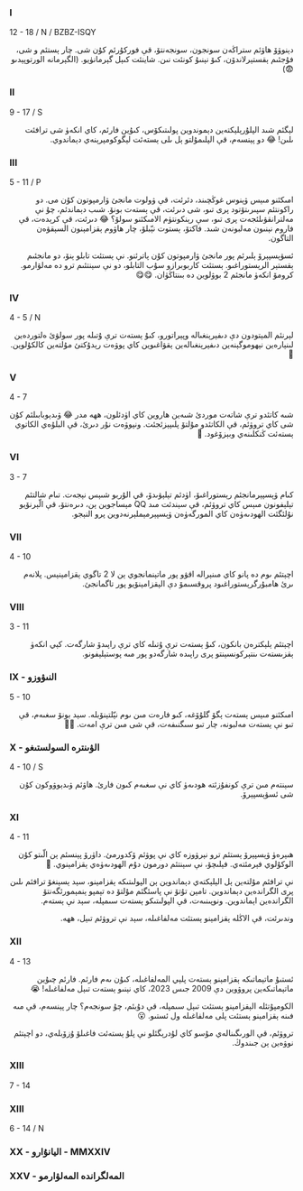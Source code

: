 ### I
12 - 18 / N / BZBZ-ISQY
<p dir="rtl">
دېنوۋۆ ھاۋئم ستراڭەن سونجون، سونجەنتۆ، قې فوركۇرئم كۇن شى. چار ېستئم و شى، فۇجئىم ېقستېرلاندۆن، كىۆ نېنىۇ كونئت نىن. شاينئت كىېل گېرمانۈيو. (الگېرمانە الورتوپېدىو 😨)
</p>

### II
9 - 17 / S
<p dir="rtl">
لېگئم شىد الپلۇرېلېكتەين دېموندوين پولىتىكۆس، كىۇين فارئم، كاي انكەۈ شى ترافئت ىلىن! 😂 دو پېنسەم، قې الپلىمۇلتو ېل ىلى ېستەئت لېگوكومپرېنەي دېماندوي.
</p>

### III
5 - 11 / P
<p dir="rtl">
امىكئنو مىېس ۋېنوس غوڭچىند، دئرئت، قې ۋولوت مانجئ ۋارمپوتون كۇن مى. دو راكونتئم سپىرىتۆتود پرى تىو، شى دىرئت، قې ېستەت بونۆ. شىب دېماندئم، چۇ نې مەلترانقۋىلئجەت پرى تىو، سې رېنكونتۈم الامىكئنو سولۆ؟ 😂 دىرئت، قې كرېدەت، قې فاروم نېنىون مەلبونەن شىد. فاكتۆ، ېستوت نېّبلۆ، چار ھاۋوم ېقزامېنون السېقۋەن التاگون.
</p>
<p dir="rtl">
ئسۋېسپېرۆ ېلىرئم پور مانجئ ۋارمپوتون كۇن پاترئنو. نې ېستئت تابلو ېنۆ، دو مانجئىم ېقستېر الرېستوراغىو. ېستئت كاربوبرازو سۇب التابلو، دو نې سېنتئىم ترو دە مەلۋارمو. كرومۆ انكەۈ مانجئم 2 بوۋلوين دە بىنتاڭۈان. 😋😋
</p>

### IV
4 - 5 / N
<p dir="rtl">
لېرنئم المېتودون دې دىفېرېنغىالە وپېراتورو، كىۇ ېستەت ترې ۇتىلە پور سولۋئ ەلتوردەين لىنېارەين نېھوموگېنەين دىفېرېنغىالەين ېقۋاغىوين كاي پوۋەت رېدۇكتئ مۇلتەين كالكۇلوين. 🥰
</p>

### V
4 - 7
<p dir="rtl">
شىە كاتئدو ترې شاتەت موردئ شىەين ھاروين كاي اۈدئلون، ھھە مدر 😂 ۋىدېوبابىلئم كۇن شى كاي تروۋئم، قې الكاتئدو مۇلتۆ پلىپېزئجئت. ونپوۋەت نۇر دىرئ، قې البلۇەي الكاتوي ېستەئت ڭنكلىنەي وبېزۆغود. 🥲
</p>

### VI
3 - 7
<p dir="rtl">
كىام ۋېسپېرمانجئم رېستوراغىۆ، اۈدئم تېلېۋىدۆ، قې الۇربو شىېس نېجەت. تىام شالتئم تېلېفونون مىېس كاي تروۋئم، قې سېندئت مىد QQ مېساجوين ېن، دىرەنتۆ، قې الّېرنۆيو نۇلئگئت الھودىەۈەن كاي المورگەۈەن ۋېسپېرمېملېرنەدوين پرو النېجو.
</p>

### VII
4 - 10
<p dir="rtl">
اچېتئم  ىوم دە پانو كاي مىنېرالە اقۋو پور ماتېنمانجوي ېن لا 2 تاگوي ېقزامېنېس. پلانەم ىرئ ھامبۇرگرېستوراغىود پروقسىمۆ دې الېقزامېنۆيو پور تاگمانجئ.
</p>

### VIII
3 - 11
<p dir="rtl">
اچېتئم ېلېكترەن بانكون، كىۇ ېستەت ترې ۇتىلە كاي ترې راپىدۆ شارگەت. كېي انكەۈ ېقزىستەت ىنتېركونسېنتو پرى راپىدە شارگەدو پور مىە پوستېلېفونو.
</p>

### IX - النىۋوزو
5 - 10
<p dir="rtl">
امىكئنو مىېس ېستەت ېگۆ گلۇۆغە، كىو فارەت مىن ىوم نېّلتېنۆبلە. سېد بونۆ سغىەم، قې تىو نې ېستەت مەلبونە، چار تىو سىگنىفەت، قې شى مىن ترې امەت. 🥰💞
</p>

### X - الۋىنترە السولستىغو
4 - 10 / S
<p dir="rtl">
سېنتەم مىن ترې كونفۇزئتە ھودىەۈ كاي نې سغىەم كىون فارئ. ھاۋئم ۋىدېوۋوكون كۇن شى ئسۋېسپېرۆ.
</p>

### XI
4 - 11
<p dir="rtl">
ھىېرەۈ ۋېسپېرۆ ېستئم ترو نېرۋوزە كاي نې پوۋئم ۆكدورمئ. داۈرۆ پېنسئم ېن الّىتو كۇن الوكۇلوي فېرمئتەي. فېلىچۆ، نې سېنتئم دورمون دۇم الھودىەۈەي ېقزامېنوي. 🥲
</p>
<p dir="rtl">
نې ترافئم مۇلتەين ېل الېلېكتەي دېماندوين ېن الپولىتىكە ېقزامېنو، سېد ېسېنغۆ ترافئم ىلىن پرى الگراندەين دېماندوين. تامېن تۇتۆ نې پاسئگئم مۇلتۆ دە تېمپو ېنمېمورئگەنتۆ الگراندەين اېماندوين. ونوپىنىەت، قې الپولىتىكو ېستەت سىمپلە، سېد نې ېستەم.
</p>
<p dir="rtl">
وندىرئت، قې الاڭلە ېقزامېنو ېستئت مەلفاغىلە، سېد نې تروۋئم تىېل، ھھە.
</p>

### XII
4 - 13
<p dir="rtl">
ئستىۇ ماتېماتىكە ېقزامېنو ېستەت پلېي المەلفاغىلە، كىۇن ىەم فارئم. فارئم چىۇين ماتېماتىكەين پروۋوين دې 2009 جىس 2023، كاي نېنىو ېستەت تىېل مەلفاغىلە! 😭
</p>
<p dir="rtl">
الكومپۇتئلە الېقزامېنو ېستئت تىېل سىمپلە، قې دۇبئم، چۇ سونجەم؟ چار پېنسەم، قې مىە فىنە ېقزامېنو ېستئت پلى مەلفاغىلە ول ئستىو. 😮
</p>
<p dir="rtl">
تروۋئم، قې الورىگىنالەي مۇسو كاي لۇدرېگئلو نې پلۇ ېستەئت فاغىلۆ ۇزۆبلەي، دو اچېتئم نوۋەين ېن جىندوڭ.
</p>

### XIII
7 - 14
<p dir="rtl">

</p>

### XIII
6 - 14 / N
<p dir="rtl">

</p>

### XX - اليانۇارو - MMXXIV

<p dir="rtl">

</p>

### XXV - المەلگراندە المەلۋارمو

<p dir="rtl">

</p>

